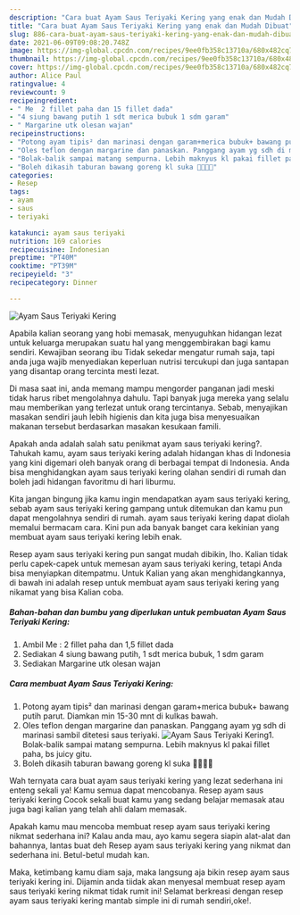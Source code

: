 ```yaml
---
description: "Cara buat Ayam Saus Teriyaki Kering yang enak dan Mudah Dibuat"
title: "Cara buat Ayam Saus Teriyaki Kering yang enak dan Mudah Dibuat"
slug: 886-cara-buat-ayam-saus-teriyaki-kering-yang-enak-dan-mudah-dibuat
date: 2021-06-09T09:08:20.748Z
image: https://img-global.cpcdn.com/recipes/9ee0fb358c13710a/680x482cq70/ayam-saus-teriyaki-kering-foto-resep-utama.jpg
thumbnail: https://img-global.cpcdn.com/recipes/9ee0fb358c13710a/680x482cq70/ayam-saus-teriyaki-kering-foto-resep-utama.jpg
cover: https://img-global.cpcdn.com/recipes/9ee0fb358c13710a/680x482cq70/ayam-saus-teriyaki-kering-foto-resep-utama.jpg
author: Alice Paul
ratingvalue: 4
reviewcount: 9
recipeingredient:
- " Me  2 fillet paha dan 15 fillet dada"
- "4 siung bawang putih 1 sdt merica bubuk 1 sdm garam"
- " Margarine utk olesan wajan"
recipeinstructions:
- "Potong ayam tipis² dan marinasi dengan garam+merica bubuk+ bawang putih parut. Diamkan min 15-30 mnt di kulkas bawah."
- "Oles teflon dengan margarine dan panaskan. Panggang ayam yg sdh di marinasi sambil ditetesi saus teriyaki."
- "Bolak-balik sampai matang sempurna. Lebih maknyus kl pakai fillet paha, bs juicy gitu."
- "Boleh dikasih taburan bawang goreng kl suka 👍🏼👍🏼"
categories:
- Resep
tags:
- ayam
- saus
- teriyaki

katakunci: ayam saus teriyaki 
nutrition: 169 calories
recipecuisine: Indonesian
preptime: "PT40M"
cooktime: "PT39M"
recipeyield: "3"
recipecategory: Dinner

---
```



![Ayam Saus Teriyaki Kering](https://img-global.cpcdn.com/recipes/9ee0fb358c13710a/680x482cq70/ayam-saus-teriyaki-kering-foto-resep-utama.jpg)

Apabila kalian seorang yang hobi memasak, menyuguhkan hidangan lezat untuk keluarga merupakan suatu hal yang menggembirakan bagi kamu sendiri. Kewajiban seorang ibu Tidak sekedar mengatur rumah saja, tapi anda juga wajib menyediakan keperluan nutrisi tercukupi dan juga santapan yang disantap orang tercinta mesti lezat.

Di masa  saat ini, anda memang mampu mengorder panganan jadi meski tidak harus ribet mengolahnya dahulu. Tapi banyak juga mereka yang selalu mau memberikan yang terlezat untuk orang tercintanya. Sebab, menyajikan masakan sendiri jauh lebih higienis dan kita juga bisa menyesuaikan makanan tersebut berdasarkan masakan kesukaan famili. 



Apakah anda adalah salah satu penikmat ayam saus teriyaki kering?. Tahukah kamu, ayam saus teriyaki kering adalah hidangan khas di Indonesia yang kini digemari oleh banyak orang di berbagai tempat di Indonesia. Anda bisa menghidangkan ayam saus teriyaki kering olahan sendiri di rumah dan boleh jadi hidangan favoritmu di hari liburmu.

Kita jangan bingung jika kamu ingin mendapatkan ayam saus teriyaki kering, sebab ayam saus teriyaki kering gampang untuk ditemukan dan kamu pun dapat mengolahnya sendiri di rumah. ayam saus teriyaki kering dapat diolah memalui bermacam cara. Kini pun ada banyak banget cara kekinian yang membuat ayam saus teriyaki kering lebih enak.

Resep ayam saus teriyaki kering pun sangat mudah dibikin, lho. Kalian tidak perlu capek-capek untuk memesan ayam saus teriyaki kering, tetapi Anda bisa menyiapkan ditempatmu. Untuk Kalian yang akan menghidangkannya, di bawah ini adalah resep untuk membuat ayam saus teriyaki kering yang nikamat yang bisa Kalian coba.

<!--inarticleads1-->

##### Bahan-bahan dan bumbu yang diperlukan untuk pembuatan Ayam Saus Teriyaki Kering:

1. Ambil  Me : 2 fillet paha dan 1,5 fillet dada
1. Sediakan 4 siung bawang putih, 1 sdt merica bubuk, 1 sdm garam
1. Sediakan  Margarine utk olesan wajan




<!--inarticleads2-->

##### Cara membuat Ayam Saus Teriyaki Kering:

1. Potong ayam tipis² dan marinasi dengan garam+merica bubuk+ bawang putih parut. Diamkan min 15-30 mnt di kulkas bawah.
1. Oles teflon dengan margarine dan panaskan. Panggang ayam yg sdh di marinasi sambil ditetesi saus teriyaki.
<img src="https://img-global.cpcdn.com/steps/a25d174131a98ff7/160x128cq70/ayam-saus-teriyaki-kering-langkah-memasak-2-foto.jpg" alt="Ayam Saus Teriyaki Kering">1. Bolak-balik sampai matang sempurna. Lebih maknyus kl pakai fillet paha, bs juicy gitu.
1. Boleh dikasih taburan bawang goreng kl suka 👍🏼👍🏼




Wah ternyata cara buat ayam saus teriyaki kering yang lezat sederhana ini enteng sekali ya! Kamu semua dapat mencobanya. Resep ayam saus teriyaki kering Cocok sekali buat kamu yang sedang belajar memasak atau juga bagi kalian yang telah ahli dalam memasak.

Apakah kamu mau mencoba membuat resep ayam saus teriyaki kering nikmat sederhana ini? Kalau anda mau, ayo kamu segera siapin alat-alat dan bahannya, lantas buat deh Resep ayam saus teriyaki kering yang nikmat dan sederhana ini. Betul-betul mudah kan. 

Maka, ketimbang kamu diam saja, maka langsung aja bikin resep ayam saus teriyaki kering ini. Dijamin anda tiidak akan menyesal membuat resep ayam saus teriyaki kering nikmat tidak rumit ini! Selamat berkreasi dengan resep ayam saus teriyaki kering mantab simple ini di rumah sendiri,oke!.

